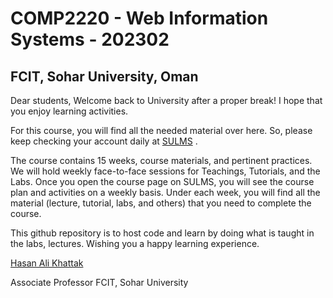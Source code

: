 # COMP2220 - Web Information Systems - 202302

## FCIT, Sohar University, Oman

Dear students, Welcome back to University after a proper break! I hope that you enjoy learning activities. 

For this course, you will find all the needed material over here. So, please keep checking your account daily at [SULMS](https://sulms.su.edu.om/course/view.php?id=16533) . 

The course contains 15 weeks, course materials, and pertinent practices. We will hold weekly face-to-face sessions for Teachings, Tutorials, and the Labs. Once you open the course page on SULMS, you will see the course plan and activities on a weekly basis. Under each week, you will find all the material (lecture, tutorial, labs, and others) that you need to complete the course. 

This github repository is to host code and learn by doing what is taught in the labs, lectures. Wishing you a happy learning experience.

[Hasan Ali Khattak](https://github.com/hasanalikhattak)

Associate Professor FCIT, Sohar University
